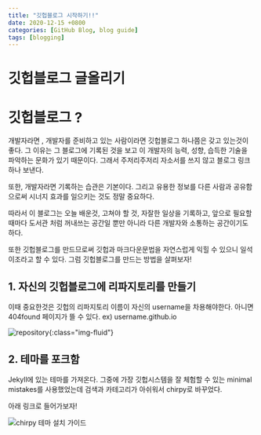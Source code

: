 ```yaml
---
title: "깃헙블로그 시작하기!!"
date: 2020-12-15 +0800
categories: [GitHub Blog, blog guide]
tags: [blogging]
---
```


# 깃헙블로그 글올리기

# 깃헙블로그 ?

<p>개발자라면 , 개발자를 준비하고 있는 사람이라면 깃헙블로그 하나쯤은 갖고 있는것이 좋다. 그 이유는 그 블로그에 기록된 것을 보고 이 개발자의 능력, 성향, 습득한 기술을 파악하는 문화가 있기 때문이다. 그래서 주저리주저리 자소서를 쓰지 않고 블로그 링크하나 보낸다. 
</p>

또한, 개발자라면 기록하는 습관은 기본이다. 그리고 유용한 정보를 다른 사람과 공유함 으로써 시너지 효과를 일으키는 것도 정말 중요하다.

따라서 이 블로그는 오늘 배운것, 고쳐야 할 것, 자잘한 일상을 기록하고, 앞으로 필요할때마다 도서관 처럼 꺼내쓰는 공간일 뿐만 아니라 다른 개발자와 소통하는 공간이기도 하다.

<p>또한 깃헙블로그를 만드므로써 깃헙과 마크다운문법을 자연스럽게 익힐 수 있으니 일석 이조라고 할 수 있다. 그럼 깃헙블로그를 만드는 방법을 살펴보자!</p>

## 1. 자신의 깃헙블로그에 리파지토리를 만들기

<p>이때 중요한것은 깃헙의 리파지토리 이름이 자신의 username을 차용해야한다. 아니면 404found 페이지가 뜰 수 있다. ex) username.github.io</p>

![repository](https://yeonghunko.github.io/assets/img/github-blog-start/my-repository.png){:class="img-fluid"}

## 2. 테마를 포크함

<p>Jekyll에 있는 테마를 가져온다. 그중에 가장 깃헙시스템을 잘 체험할 수 있는 minimal mistakes를 사용했었는데 검색과 카테고리가 아쉬워서 chirpy로 바꾸었다.</p>

아래 링크로 들어가보자!

![chirpy 테마 설치 가이드](https://j1mmyson.github.io/posts/StartingBlog/)
